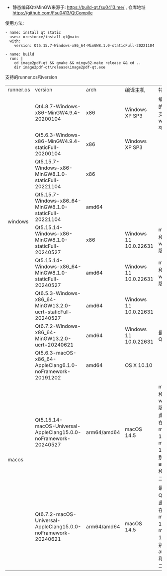 * 静态编译Qt/MinGW来源于: https://build-qt.fsu0413.me/ , 仓库地址 https://github.com/Fsu0413/QtCompile

使用方法:

	- name: install qt static
	  uses: orestonce/install-qt@main
	  with:
		version: Qt5.15.7-Windows-x86_64-MinGW8.1.0-staticFull-20221104

	- name: build  
	  run: |
		cd image2pdf-qt && qmake && mingw32-make release && cd ..
		dir image2pdf-qt\release\image2pdf-qt.exe

支持的runner.os和version
<table><tbody>
    <tr>
        <td>runner.os</td>
        <td>version</td>
    	<td>arch</td>
		<td>编译主机</td>
    	<td>特点</td>
    </tr>
    <tr>
        <td rowspan="9">windows</td>
	    <td>Qt4.8.7-Windows-x86-MinGW4.9.4-20200104</td>
    	<td>x86</td>
		<td>Windows XP SP3</td>
    	<td>编译生成的二进制支持windows xp</td>
    </tr>
    <tr>
        <td>Qt5.6.3-Windows-x86-MinGW4.9.4-staticFull-20200104</td>
		<td>x86</td>
		<td>Windows XP SP3</td>
    </tr>
    <tr>
        <td>Qt5.15.7-Windows-x86-MinGW8.1.0-staticFull-20221104</td>
		<td>x86</td>
		<td></td>
    </tr>
    <tr>
        <td>Qt5.15.7-Windows-x86_64-MinGW8.1.0-staticFull-20221104</td>
		<td>amd64</td>
		<td></td>
    </tr>
    <tr>
        <td>Qt5.15.14-Windows-x86-MinGW8.1.0-staticFull-20240527</td>
		<td>x86</td>
		<td>Windows 11 10.0.22631</td>
		<td>macos版和windows版</td>
    </tr>
    <tr>
        <td>Qt5.15.14-Windows-x86_64-MinGW8.1.0-staticFull-20240527</td>
		<td>amd64</td>
		<td>Windows 11 10.0.22631</td>
        <td>macos版和windows版</td>
    </tr>
    <tr>
        <td>Qt6.5.3-Windows-x86_64-MinGW13.2.0-ucrt-staticFull-20240527</td>
		<td>amd64</td>
		<td>Windows 11 10.0.22631</td>
    </tr>
    <tr>
    <tr>
        <td>Qt6.7.2-Windows-x86_64-MinGW13.2.0-ucrt-20240621</td>
		<td>amd64</td>
		<td>Windows 11 10.0.22631</td>
		<td>最新版本Qt</td>
    </tr>
    <tr>
	<td rowspan="3">macos</td>
		<td>Qt5.6.3-macOS-x86_64-AppleClang6.1.0-noFramework-20191202</td>
		<td>amd64</td>
		<td>OS X 10.10</td>
	</tr>
	<tr>
		<td>Qt5.15.14-macOS-Universal-AppleClang15.0.0-noFramework-20240527</td>
		<td>arm64/amd64</td>
		<td>macOS 14.5</td>
		<td>macos版和windows版；<br> 此编译器在macos-13、macos-14上分别输出amd64和arm64二进制</td>
	</tr>
    <tr>
        <td>Qt6.7.2-macOS-Universal-AppleClang15.0.0-noFramework-20240621</td>
		<td>arm64/amd64</td>
		<td>macOS 14.5</td>
		<td>最新版本Qt；<br> 此编译器在macos-13、macos-14上分别输出amd64和arm64二进制</td>
    </tr>

